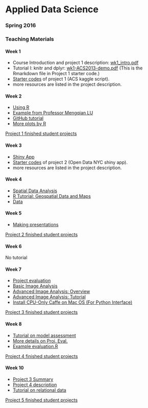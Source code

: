 # Applied Data Science 
### Spring 2016
### Teaching Materials

#### Week 1
- Course Introduction and project 1 description: [wk1_intro.pdf](Tutorials/wk1-Intro.pdf)
- Tutorial I: knitr and dplyr: [wk1-ACS2013-demo.pdf](Tutorials/wk1-ACS2013-demo.pdf) (This is the Rmarkdown file in Project 1 starter code.)
- [Starter codes](Projects_StarterCodes/Project_ACS) of project 1 (ACS kaggle script).
- more resources are listed in the project description.

#### Week 2
- [Using R](https://cran.r-project.org/doc/contrib/usingR.pdf)
- [Example from Professor Mengqian LU](https://github.com/MRandomMax/EDAV/blob/master/Examples/John%20Snow%20Cholera%20Map.R)
- [GitHub tutorial](Tutorials/wk2-Tutorial_GitHub-master)
- [More plots by R](Tutorials/wk2-Rplots.Rmd)

[Project 1 finished student projects](https://github.com/TZstatsADS?utf8=✓&q=Spr2016-Proj1&type=&language=)
#### Week 3
- [Shiny App](Tutorials/wk3-ShinyApp.RMD)
- [Starter codes](Projects_StarterCodes/Project_OpenDataNYC) of project 2 (Open Data NYC shiny app).
- more resources are listed in the project description.

#### Week 4
- [Spatial Data Analysis](Tutorials/wk4-Spatial%20Data%20Analysis%20and%20Mapping.pdf)
- [R Tutorial: Geospatial Data and Maps](Tutorials/wk4-Geospatial_Gridded_shp_Maps.pdf)
- [Data](Tutorials/wk4-example_shape_data)

#### Week 5
- [Making presentations](Tutorials/wk5-MakingPresentation.pdf)

[Project 2 finished student projects](https://github.com/TZstatsADS?utf8=✓&q=Spr2016-Proj2&type=&language=)

#### Week 6
No tutorial

#### Week 7
- [Project evaluation](Tutorials/wk6-Project_evaluation.key)
- [Basic Image Analysis](Tutorials/wk7-image_analysis/image_analysis.Rmd)
- [Advanced Image Analysis: Overview](Tutorials/wk7-image_analysis/ads_image_analysis_overview.pptx)
- [Advanced Image Analysis: Tutorial](Tutorials/wk7-image_analysis/advanced_image_analysis.md)
- [Install CPU-Only Caffe on Mac OS (For Python Interface)](Tutorials/wk7-image_analysis/install_cpu-only_caffe_on_mac_os.md)

[Project 3 finished student projects](https://github.com/TZstatsADS?utf8=✓&q=Spr2016-Proj3&type=&language=)

#### Week 8
- [Tutorial on model assessment](Tutorials/wk8-TutorialModelSelection.pdf)
- [More details on Proj. Eval.](Tutorials/wk8-projeval.Rmd)
- [Example evaluation.R](Tutorials/wk8-evaluation.R)

[Project 4 finished student projects](https://github.com/TZstatsADS?utf8=✓&q=Spr2016-Proj4&type=&language=)

#### Week 10
- [Project 3 Summary](Tutorials/wk10_summary_proj3.pdf)
- [Project 4 description](Tutorials/wk10-project4_desc.md)
- [Tutorial on relational data](Tutorials/wk10-Tutorial4.Rmd)

[Project 5 finished student projects](https://github.com/TZstatsADS?utf8=✓&q=Spr2016-Proj5&type=&language=)

